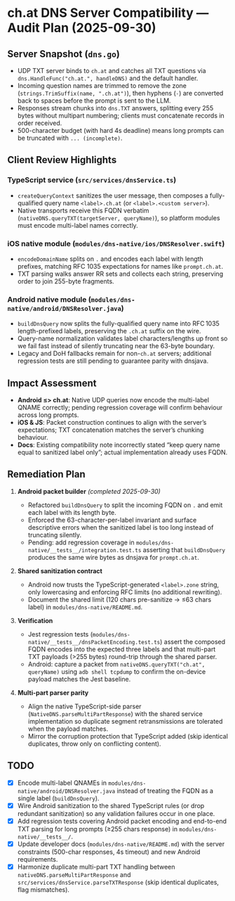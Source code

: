 # ch.at DNS Server Compatibility — Audit Plan (2025-09-30)

## Server Snapshot (`dns.go`)
- UDP TXT server binds to `ch.at` and catches all TXT questions via `dns.HandleFunc("ch.at.", handleDNS)` and the default handler.
- Incoming question names are trimmed to remove the zone (`strings.TrimSuffix(name, ".ch.at")`), then hyphens (`-`) are converted back to spaces before the prompt is sent to the LLM.
- Responses stream chunks into `dns.TXT` answers, splitting every 255 bytes without multipart numbering; clients must concatenate records in order received.
- 500-character budget (with hard 4s deadline) means long prompts can be truncated with `... (incomplete)`.

## Client Review Highlights

### TypeScript service (`src/services/dnsService.ts`)
- `createQueryContext` sanitizes the user message, then composes a fully-qualified query name `<label>.ch.at` (or `<label>.<custom server>`).
- Native transports receive this FQDN verbatim (`nativeDNS.queryTXT(targetServer, queryName)`), so platform modules must encode multi-label names correctly.

### iOS native module (`modules/dns-native/ios/DNSResolver.swift`)
- `encodeDomainName` splits on `.` and encodes each label with length prefixes, matching RFC 1035 expectations for names like `prompt.ch.at`.
- TXT parsing walks answer RR sets and collects each string, preserving order to join 255-byte fragments.

### Android native module (`modules/dns-native/android/DNSResolver.java`)
- `buildDnsQuery` now splits the fully-qualified query name into RFC 1035 length-prefixed labels, preserving the `.ch.at` suffix on the wire.
- Query-name normalization validates label characters/lengths up front so we fail fast instead of silently truncating near the 63-byte boundary.
- Legacy and DoH fallbacks remain for non-`ch.at` servers; additional regression tests are still pending to guarantee parity with dnsjava.

## Impact Assessment
- **Android ≤> ch.at**: Native UDP queries now encode the multi-label QNAME correctly; pending regression coverage will confirm behaviour across long prompts.
- **iOS & JS**: Packet construction continues to align with the server’s expectations; TXT concatenation matches the server’s chunking behaviour.
- **Docs**: Existing compatibility note incorrectly stated “keep query name equal to sanitized label only”; actual implementation already uses FQDN.

## Remediation Plan
1. **Android packet builder** *(completed 2025-09-30)*
   - Refactored `buildDnsQuery` to split the incoming FQDN on `.` and emit each label with its length byte.
   - Enforced the 63-character-per-label invariant and surface descriptive errors when the sanitized label is too long instead of truncating silently.
   - Pending: add regression coverage in `modules/dns-native/__tests__/integration.test.ts` asserting that `buildDnsQuery` produces the same wire bytes as dnsjava for `prompt.ch.at`.

2. **Shared sanitization contract**
   - Android now trusts the TypeScript-generated `<label>.zone` string, only lowercasing and enforcing RFC limits (no additional rewriting).
   - Document the shared limit (120 chars pre-sanitize → ≤63 chars label) in `modules/dns-native/README.md`.

3. **Verification**
   - Jest regression tests (`modules/dns-native/__tests__/dnsPacketEncoding.test.ts`) assert the composed FQDN encodes into the expected three labels and that multi-part TXT payloads (>255 bytes) round-trip through the shared parser.
   - Android: capture a packet from `nativeDNS.queryTXT("ch.at", queryName)` using `adb shell tcpdump` to confirm the on-device payload matches the Jest baseline.

4. **Multi-part parser parity**
   - Align the native TypeScript-side parser (`NativeDNS.parseMultiPartResponse`) with the shared service implementation so duplicate segment retransmissions are tolerated when the payload matches.
   - Mirror the corruption protection that TypeScript added (skip identical duplicates, throw only on conflicting content).

## TODO
- [x] Encode multi-label QNAMEs in `modules/dns-native/android/DNSResolver.java` instead of treating the FQDN as a single label (`buildDnsQuery`).
- [x] Wire Android sanitization to the shared TypeScript rules (or drop redundant sanitization) so any validation failures occur in one place.
- [x] Add regression tests covering Android packet encoding and end-to-end TXT parsing for long prompts (≥255 chars response) in `modules/dns-native/__tests__/`.
- [x] Update developer docs (`modules/dns-native/README.md`) with the server constraints (500-char responses, 4s timeout) and new Android requirements.
- [x] Harmonize duplicate multi-part TXT handling between `nativeDNS.parseMultiPartResponse` and `src/services/dnsService.parseTXTResponse` (skip identical duplicates, flag mismatches).
